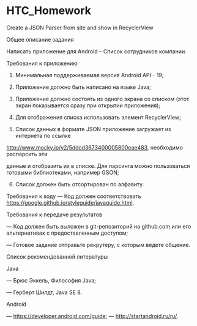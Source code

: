 # HTC_Homework
Create a JSON Parser from site and show in RecyclerView

Общее описание задания

Написать приложение для Android – Список сотрудников компании.

Требования к приложению

1. Минимальная поддерживаемая версия Android API - 19;

2. Приложение должно быть написано на языке Java;

3. Приложение должно состоять из одного экрана со списком (этот экран показывается сразу при открытии приложения);

4. Для отображения списка использовать элемент RecyclerView;

5. Список данных в формате JSON приложение загружает из интернета по ссылке

http://www.mocky.io/v2/5ddcd3673400005800eae483, необходимо распарсить эти

данные и отобразить их в списке. Для парсинга можно пользоваться готовыми библиотеками, например GSON;

6. Список должен быть отсортирован по алфавиту.

Требования к коду ― Код должен соответствовать https://google.github.io/styleguide/javaguide.html.

Требования к передаче результатов

― Код должен быть выложен в git-репозиторий на github.com или его альтернативах с предоставленным доступом;

― Готовое задание отправьте рекрутеру, с которым ведете общение.

Список рекомендованной литературы

Java

― Брюс Эккель, Философия Java;

― Герберт Шилдт, Java SE 8.

Android

― https://developer.android.com/guide; ― http://startandroid.ru/ru/.
